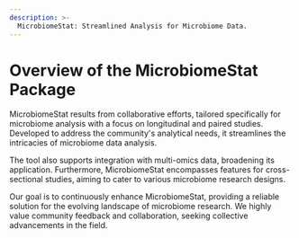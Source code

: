 ```yaml
---
description: >-
  MicrobiomeStat: Streamlined Analysis for Microbiome Data.
---
```


# Overview of the MicrobiomeStat Package

MicrobiomeStat results from collaborative efforts, tailored specifically for microbiome analysis with a focus on longitudinal and paired studies. Developed to address the community's analytical needs, it streamlines the intricacies of microbiome data analysis.

The tool also supports integration with multi-omics data, broadening its application. Furthermore, MicrobiomeStat encompasses features for cross-sectional studies, aiming to cater to various microbiome research designs.

Our goal is to continuously enhance MicrobiomeStat, providing a reliable solution for the evolving landscape of microbiome research. We highly value community feedback and collaboration, seeking collective advancements in the field.
